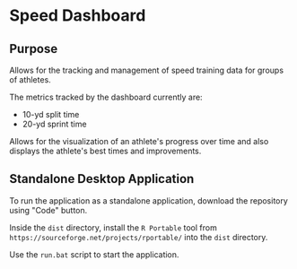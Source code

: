 # Speed Dashboard

## Purpose

Allows for the tracking and management of speed training data for groups of athletes. 

The metrics tracked by the dashboard currently are:
* 10-yd split time
* 20-yd sprint time

Allows for the visualization of an athlete's progress over time and also displays the 
athlete's best times and improvements.

## Standalone Desktop Application

To run the application as a standalone application, download the repository using "Code" button.

Inside the `dist` directory, install the `R Portable` tool from 
`https://sourceforge.net/projects/rportable/`
into the `dist` directory.

Use the `run.bat` script to start the application.
